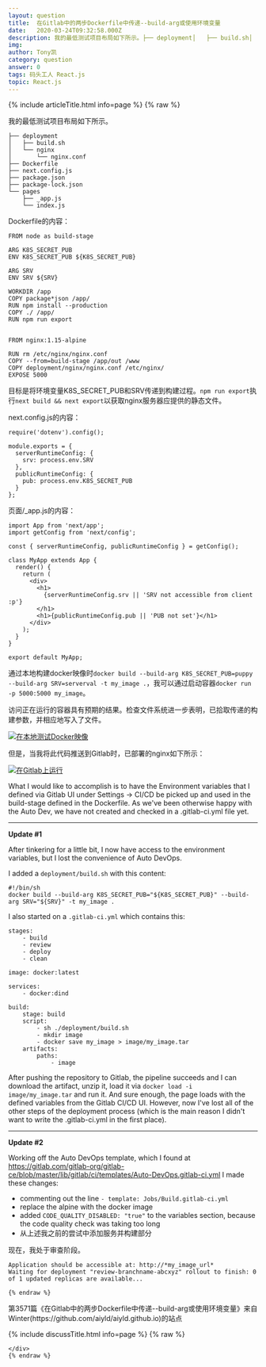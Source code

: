 ```yaml
---
layout: question
title:  在Gitlab中的两步Dockerfile中传递--build-arg或使用环境变量
date:   2020-03-24T09:32:58.000Z
description: 我的最低测试项目布局如下所示。├── deployment│   ├── build.sh│   └── nginx│       └── ng...
img: 
author: Tony凯
category: question
answer: 0
tags: 码头工人 React.js
topic: React.js
---
```

<div class="article-root">
  <div class="article">
    {% include articleTitle.html info=page %}
    {% raw %}
    <div class="article-content"><p><font style="vertical-align: inherit;"><font style="vertical-align: inherit;">我的最低测试项目布局如下所示。</font></font></p>

<pre><code>├── deployment<font></font>
│&nbsp;&nbsp; ├── build.sh<font></font>
│&nbsp;&nbsp; └── nginx<font></font>
│&nbsp;&nbsp;     └── nginx.conf<font></font>
├── Dockerfile<font></font>
├── next.config.js<font></font>
├── package.json<font></font>
├── package-lock.json<font></font>
└── pages<font></font>
    ├── _app.js<font></font>
    └── index.js<font></font>
</code></pre>

<p><font style="vertical-align: inherit;"><font style="vertical-align: inherit;">Dockerfile的内容：</font></font></p>

<pre><code>FROM node as build-stage<font></font>
<font></font>
ARG K8S_SECRET_PUB<font></font>
ENV K8S_SECRET_PUB ${K8S_SECRET_PUB}<font></font>
<font></font>
ARG SRV<font></font>
ENV SRV ${SRV}<font></font>
<font></font>
WORKDIR /app<font></font>
COPY package*json /app/<font></font>
RUN npm install --production<font></font>
COPY ./ /app/<font></font>
RUN npm run export<font></font>
<font></font>
<font></font>
FROM nginx:1.15-alpine<font></font>
<font></font>
RUN rm /etc/nginx/nginx.conf<font></font>
COPY --from=build-stage /app/out /www<font></font>
COPY deployment/nginx/nginx.conf /etc/nginx/<font></font>
EXPOSE 5000<font></font>
</code></pre>

<p><font style="vertical-align: inherit;"><font style="vertical-align: inherit;">目标是将环境变量K8S_SECRET_PUB和SRV传递到构建过程。</font></font><code>npm run export</code><font style="vertical-align: inherit;"><font style="vertical-align: inherit;">执行</font></font><code>next build &amp;&amp; next export</code><font style="vertical-align: inherit;"><font style="vertical-align: inherit;">以获取nginx服务器应提供的静态文件。</font></font></p>

<p><font style="vertical-align: inherit;"><font style="vertical-align: inherit;">next.config.js的内容：</font></font></p>

<pre><code>require('dotenv').config();<font></font>
<font></font>
module.exports = {<font></font>
  serverRuntimeConfig: {<font></font>
    srv: process.env.SRV<font></font>
  },<font></font>
  publicRuntimeConfig: {<font></font>
    pub: process.env.K8S_SECRET_PUB<font></font>
  }<font></font>
};<font></font>
</code></pre>

<p><font style="vertical-align: inherit;"><font style="vertical-align: inherit;">页面/_app.js的内容：</font></font></p>

<pre><code>import App from 'next/app';<font></font>
import getConfig from 'next/config';<font></font>
<font></font>
const { serverRuntimeConfig, publicRuntimeConfig } = getConfig();<font></font>
<font></font>
class MyApp extends App {<font></font>
  render() {<font></font>
    return (<font></font>
      &lt;div&gt;<font></font>
        &lt;h1&gt;<font></font>
          {serverRuntimeConfig.srv || 'SRV not accessible from client :p'}<font></font>
        &lt;/h1&gt;<font></font>
        &lt;h1&gt;{publicRuntimeConfig.pub || 'PUB not set'}&lt;/h1&gt;<font></font>
      &lt;/div&gt;<font></font>
    );<font></font>
  }<font></font>
}<font></font>
<font></font>
export default MyApp;<font></font>
</code></pre>

<p><font style="vertical-align: inherit;"><font style="vertical-align: inherit;">通过本地构建docker映像时</font></font><code>docker build --build-arg K8S_SECRET_PUB=puppy --build-arg SRV=serverval -t my_image .</code><font style="vertical-align: inherit;"><font style="vertical-align: inherit;">，我可以通过启动容器</font></font><code>docker run -p 5000:5000 my_image</code><font style="vertical-align: inherit;"><font style="vertical-align: inherit;">。</font></font></p>

<p><font style="vertical-align: inherit;"><font style="vertical-align: inherit;">访问正在运行的容器具有预期的结果。</font><font style="vertical-align: inherit;">检查文件系统进一步表明，已拾取传递的构建参数，并相应地写入了文件。</font></font></p>

<p><a href="https://www.samyoc.com//uploads/users/24742/images/thumbnails/1585042251332.png" data-src="https://www.samyoc.com//uploads/users/24742/images/1585042251332.png" rel="nofollow noreferrer"><img src="https://i.stack.imgur.com/uqwCu.png" alt="在本地测试Docker映像"></a></p>

<p><font style="vertical-align: inherit;"><font style="vertical-align: inherit;">但是，当我将此代码推送到Gitlab时，已部署的nginx如下所示：</font></font></p>

<p><a href="https://www.samyoc.com//uploads/users/24742/images/thumbnails/1585042251334.png" data-src="https://www.samyoc.com//uploads/users/24742/images/1585042251334.png" rel="nofollow noreferrer"><img src="https://i.stack.imgur.com/Ig3Pa.png" alt="在Gitlab上运行"></a></p>

<p>What I would like to accomplish is to have the Environment variables that I defined via Gitlab UI under Settings -&gt; CI/CD be picked up and used in the build-stage defined in the Dockerfile. As we've been otherwise happy with the Auto Dev, we have not created and checked in a .gitlab-ci.yml file yet.</p>

<hr>

<p><strong>Update #1</strong></p>

<p>After tinkering for a little bit, I now have access to the environment variables, but I lost the convenience of Auto DevOps.</p>

<p>I added a <code>deployment/build.sh</code> with this content:</p>

<pre><code>#!/bin/sh<font></font>
docker build --build-arg K8S_SECRET_PUB="${K8S_SECRET_PUB}" --build-arg SRV="${SRV}" -t my_image .<font></font>
</code></pre>

<p>I also started on a <code>.gitlab-ci.yml</code> which contains this:</p>

<pre><code>stages:<font></font>
    - build<font></font>
    - review<font></font>
    - deploy<font></font>
    - clean<font></font>
<font></font>
image: docker:latest<font></font>
<font></font>
services:<font></font>
    - docker:dind<font></font>
<font></font>
build:<font></font>
    stage: build<font></font>
    script:<font></font>
        - sh ./deployment/build.sh<font></font>
        - mkdir image<font></font>
        - docker save my_image &gt; image/my_image.tar<font></font>
    artifacts:<font></font>
        paths:<font></font>
            - image<font></font>
</code></pre>

<p>After pushing the repository to Gitlab, the pipeline succeeds and I can download the artifact, unzip it, load it via <code>docker load -i image/my_image.tar</code> and run it. And sure enough, the page loads with the defined variables from the Gitlab CI/CD UI.
However, now I've lost all of the other steps of the deployment process (which is the main reason I didn't want to write the .gitlab-ci.yml in the first place).</p>

<hr>

<p><strong>Update #2</strong></p>

<p>Working off the Auto DevOps template, which I found at <a href="https://gitlab.com/gitlab-org/gitlab-ce/blob/master/lib/gitlab/ci/templates/Auto-DevOps.gitlab-ci.yml" rel="nofollow noreferrer">https://gitlab.com/gitlab-org/gitlab-ce/blob/master/lib/gitlab/ci/templates/Auto-DevOps.gitlab-ci.yml</a> I made these changes:</p>

<ul>
<li>commenting out the line <code>- template: Jobs/Build.gitlab-ci.yml</code></li>
<li>replace the alpine with the docker image</li>
<li>added <code>CODE_QUALITY_DISABLED: "true"</code> to the variables section, because the code quality check was taking too long</li>
<li><font style="vertical-align: inherit;"><font style="vertical-align: inherit;">从上述我之前的尝试中添加服务并构建部分</font></font></li>
</ul>

<p><font style="vertical-align: inherit;"><font style="vertical-align: inherit;">现在，我处于审查阶段。</font></font></p>

<pre><code>Application should be accessible at: http://*my_image_url*<font></font>
Waiting for deployment "review-branchname-abcxyz" rollout to finish: 0 of 1 updated replicas are available...<font></font>
</code></pre></div>
    {% endraw %}
  </div>
  <p class="winter_mark">第3571篇《在Gitlab中的两步Dockerfile中传递--build-arg或使用环境变量》来自Winter(https://github.com/aiyld/aiyld.github.io)的站点</p>
  <div class="discuss-wrapper">
    {% include discussTitle.html info=page %}
    {% raw %}
    <div class="discuss-list">
    
    </div>
    {% endraw %}
  </div>
<div>
